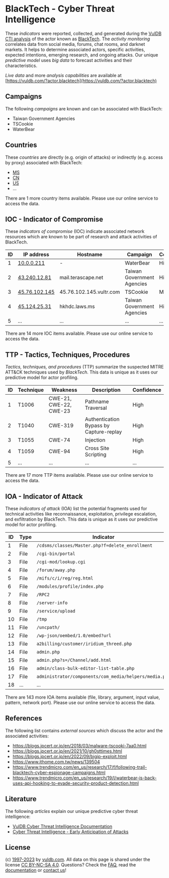 # BlackTech - Cyber Threat Intelligence

These _indicators_ were reported, collected, and generated during the [VulDB CTI analysis](https://vuldb.com/?kb.cti) of the actor known as [BlackTech](https://vuldb.com/?actor.blacktech). The _activity monitoring_ correlates data from social media, forums, chat rooms, and darknet markets. It helps to determine associated actors, specific activities, expected intentions, emerging research, and ongoing attacks. Our unique _predictive model_ uses _big data_ to forecast activities and their characteristics.

_Live data_ and more _analysis capabilities_ are available at [https://vuldb.com/?actor.blacktech](https://vuldb.com/?actor.blacktech)

## Campaigns

The following _campaigns_ are known and can be associated with BlackTech:

* Taiwan Government Agencies
* TSCookie
* WaterBear

## Countries

These _countries_ are directly (e.g. origin of attacks) or indirectly (e.g. access by proxy) associated with BlackTech:

* [MS](https://vuldb.com/?country.ms)
* [CN](https://vuldb.com/?country.cn)
* [US](https://vuldb.com/?country.us)
* ...

There are 1 more country items available. Please use our online service to access the data.

## IOC - Indicator of Compromise

These _indicators of compromise_ (IOC) indicate associated network resources which are known to be part of research and attack activities of BlackTech.

ID | IP address | Hostname | Campaign | Confidence
-- | ---------- | -------- | -------- | ----------
1 | [10.0.0.211](https://vuldb.com/?ip.10.0.0.211) | - | WaterBear | High
2 | [43.240.12.81](https://vuldb.com/?ip.43.240.12.81) | mail.terascape.net | Taiwan Government Agencies | High
3 | [45.76.102.145](https://vuldb.com/?ip.45.76.102.145) | 45.76.102.145.vultr.com | TSCookie | Medium
4 | [45.124.25.31](https://vuldb.com/?ip.45.124.25.31) | hkhdc.laws.ms | Taiwan Government Agencies | High
5 | ... | ... | ... | ...

There are 14 more IOC items available. Please use our online service to access the data.

## TTP - Tactics, Techniques, Procedures

_Tactics, techniques, and procedures_ (TTP) summarize the suspected MITRE ATT&CK techniques used by _BlackTech_. This data is unique as it uses our predictive model for actor profiling.

ID | Technique | Weakness | Description | Confidence
-- | --------- | -------- | ----------- | ----------
1 | T1006 | CWE-21, CWE-22, CWE-23 | Pathname Traversal | High
2 | T1040 | CWE-319 | Authentication Bypass by Capture-replay | High
3 | T1055 | CWE-74 | Injection | High
4 | T1059 | CWE-94 | Cross Site Scripting | High
5 | ... | ... | ... | ...

There are 17 more TTP items available. Please use our online service to access the data.

## IOA - Indicator of Attack

These _indicators of attack_ (IOA) list the potential fragments used for technical activities like reconnaissance, exploitation, privilege escalation, and exfiltration by BlackTech. This data is unique as it uses our predictive model for actor profiling.

ID | Type | Indicator | Confidence
-- | ---- | --------- | ----------
1 | File | `/cdsms/classes/Master.php?f=delete_enrollment` | High
2 | File | `/cgi-bin/portal` | High
3 | File | `/cgi-mod/lookup.cgi` | High
4 | File | `/forum/away.php` | High
5 | File | `/mifs/c/i/reg/reg.html` | High
6 | File | `/modules/profile/index.php` | High
7 | File | `/RPC2` | Low
8 | File | `/server-info` | Medium
9 | File | `/service/upload` | High
10 | File | `/tmp` | Low
11 | File | `/uncpath/` | Medium
12 | File | `/wp-json/oembed/1.0/embed?url` | High
13 | File | `a2billing/customer/iridium_threed.php` | High
14 | File | `admin.php` | Medium
15 | File | `admin.php?s=/Channel/add.html` | High
16 | File | `admin/class-bulk-editor-list-table.php` | High
17 | File | `administrator/components/com_media/helpers/media.php` | High
18 | ... | ... | ...

There are 143 more IOA items available (file, library, argument, input value, pattern, network port). Please use our online service to access the data.

## References

The following list contains _external sources_ which discuss the actor and the associated activities:

* https://blogs.jpcert.or.jp/en/2018/03/malware-tscooki-7aa0.html
* https://blogs.jpcert.or.jp/en/2021/10/gh0sttimes.html
* https://blogs.jpcert.or.jp/en/2022/09/bigip-exploit.html
* https://www.ithome.com.tw/news/139504
* https://www.trendmicro.com/en_us/research/17/f/following-trail-blacktech-cyber-espionage-campaigns.html
* https://www.trendmicro.com/en_us/research/19/l/waterbear-is-back-uses-api-hooking-to-evade-security-product-detection.html

## Literature

The following _articles_ explain our unique predictive cyber threat intelligence:

* [VulDB Cyber Threat Intelligence Documentation](https://vuldb.com/?kb.cti)
* [Cyber Threat Intelligence - Early Anticipation of Attacks](https://www.scip.ch/en/?labs.20201022)

## License

(c) [1997-2023](https://vuldb.com/?kb.changelog) by [vuldb.com](https://vuldb.com/?kb.about). All data on this page is shared under the license [CC BY-NC-SA 4.0](https://creativecommons.org/licenses/by-nc-sa/4.0/). Questions? Check the [FAQ](https://vuldb.com/?kb.faq), read the [documentation](https://vuldb.com/?kb) or [contact us](https://vuldb.com/?contact)!
